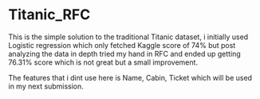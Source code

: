 # Titanic_RFC

This is the simple solution to the traditional Titanic dataset, i initially used Logistic regression which only fetched Kaggle score of 74% but post analyzing the data in depth tried my hand in RFC and ended up getting 76.31% score which is not great but a small improvement. 

The features that i dint use here is Name, Cabin, Ticket which will be used in my next submission.
